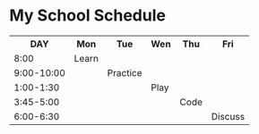 <HTML>
  <HEAD>
  </HEAD>
  <body>
    <h1><span>My School Schedule</span></h1>
    <table>
      <tr>
        <th>DAY</th>
        <th>Mon</th>
        <th>Tue</th>
        <th>Wen</th>
        <th>Thu</th>
        <th>Fri</th>
      </tr>
      <tr>
        <td>8:00</td>
        <td class="selected">Learn</td>
        <td></td>
        <td></td>
        <td></td>
        <td></td>
      </tr>
      <tr>
        <td>9:00-10:00</td>
        <td></td>
        <td class="selected">Practice</td>
        <td></td>
        <td></td>
        <td></td>
      </tr>
      <tr>
        <td>1:00-1:30</td>
        <td></td>
        <td></td>
        <td class="selected">Play</td>
        <td></td>
        <td></td>
      </tr>
      <tr>
        <td>3:45-5:00</td>
        <td></td>
        <td></td>
        <td></td>
        <td class="selected">Code</td>
        <td></td>
      </tr>
      <tr>
         <td>6:00-6:30</td>
        <td></td>
        <td></td>
        <td></td>
        <td></td>
        <td class="selected">Discuss</td>
      </tr>
    </table>
  </body>
</HTML>          
